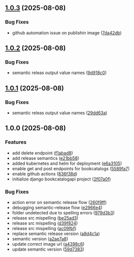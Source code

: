 ## [1.0.3](https://github.com/joelmontuya/dip-devops-2025-project/compare/v1.0.2...v1.0.3) (2025-08-08)

### Bug Fixes

* github automation issue on publishin image ([7da42db](https://github.com/joelmontuya/dip-devops-2025-project/commit/7da42db2b291d8186fc75dfaa2949197ca67540b))

## [1.0.2](https://github.com/joelmontuya/dip-devops-2025-project/compare/v1.0.1...v1.0.2) (2025-08-08)

### Bug Fixes

* semantic releas output value names ([9d918c0](https://github.com/joelmontuya/dip-devops-2025-project/commit/9d918c0ffb8279a8671a1bc00ce397a157e058ab))

## [1.0.1](https://github.com/joelmontuya/dip-devops-2025-project/compare/v1.0.0...v1.0.1) (2025-08-08)

### Bug Fixes

* semantic releas output value names ([29dd63a](https://github.com/joelmontuya/dip-devops-2025-project/commit/29dd63a5cb9ff36601d7b0910cb421e8cbd45434))

## 1.0.0 (2025-08-08)

### Features

* add delete endpoint ([f1abad8](https://github.com/joelmontuya/dip-devops-2025-project/commit/f1abad85fb7dda296283d13247500754afd7c71f))
* add release semantics ([e21bb58](https://github.com/joelmontuya/dip-devops-2025-project/commit/e21bb58d91f4572db4d4d6c37064021977f5bbad))
* added kubernetes and helm for deployment ([e6a3105](https://github.com/joelmontuya/dip-devops-2025-project/commit/e6a310531c69cda8f82bd95eb6af5da0e28926d8))
* enable get and post endpoints for bookcatalogs ([5589fa7](https://github.com/joelmontuya/dip-devops-2025-project/commit/5589fa79f285ffa1550cb5eae925be9ac8315829))
* enable github actions ([836f38d](https://github.com/joelmontuya/dip-devops-2025-project/commit/836f38d335dd670db3ddd33dd2210050b0d4442a))
* initialize django bookcatalogapi project ([2f07a0f](https://github.com/joelmontuya/dip-devops-2025-project/commit/2f07a0fede18857236e6c430b4f6585a2595f22e))

### Bug Fixes

* action error on semantic release flow ([260f9ff](https://github.com/joelmontuya/dip-devops-2025-project/commit/260f9ff7cef8fba9d5a3c4af2ceeddf79fe39cd1))
* debugging semantic-release flow ([e2966e4](https://github.com/joelmontuya/dip-devops-2025-project/commit/e2966e4fa0e7f7efb5e4646ae17df18d4e58bb2b))
* folder undetected due to spelling errors ([979d3b3](https://github.com/joelmontuya/dip-devops-2025-project/commit/979d3b337979310449b10124b8ee4572860c768a))
* release src mispelling ([be25ad3](https://github.com/joelmontuya/dip-devops-2025-project/commit/be25ad33539ca8b56f8684b7397035dd71031d71))
* release src mispelling ([d39f824](https://github.com/joelmontuya/dip-devops-2025-project/commit/d39f82489019f1bcd07dd4bd4b48eb65bf525412))
* release src mispelling ([ac09fbf](https://github.com/joelmontuya/dip-devops-2025-project/commit/ac09fbf3f9373b3a36a4510be7742ac92ffcd42f))
* replace semantic release version ([a8d4c1a](https://github.com/joelmontuya/dip-devops-2025-project/commit/a8d4c1a459dcf14991904d0878c6621dd377271d))
* semantic version ([a2ae7a8](https://github.com/joelmontuya/dip-devops-2025-project/commit/a2ae7a8cab70274e8af87bc943cb1e4a3304c294))
* update correct image url ([a4398c6](https://github.com/joelmontuya/dip-devops-2025-project/commit/a4398c601f69c9a104535fb75be6f2f99e306080))
* update semantic version ([59d7383](https://github.com/joelmontuya/dip-devops-2025-project/commit/59d7383fe5d4bc27c1d5a85c68fc8b6b6ed624cc))

